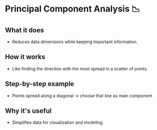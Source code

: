 # Principal Component Analysis 📉

## What it does
- Reduces data dimensions while keeping important information.

## How it works
- Like finding the direction with the most spread in a scatter of points.

## Step-by-step example
- Points spread along a diagonal → choose that line as main component

## Why it's useful
- Simplifies data for visualization and modeling.
